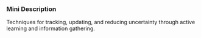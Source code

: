 ### Mini Description

Techniques for tracking, updating, and reducing uncertainty through active learning and information gathering.
